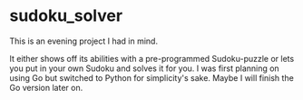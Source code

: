 # sudoku_solver

This is an evening project I had in mind.

It either shows off its abilities with a pre-programmed Sudoku-puzzle or lets you put in your own Sudoku and solves it for you.
I was first planning on using Go but switched to Python for simplicity's sake. Maybe I will finish the Go version later on.
